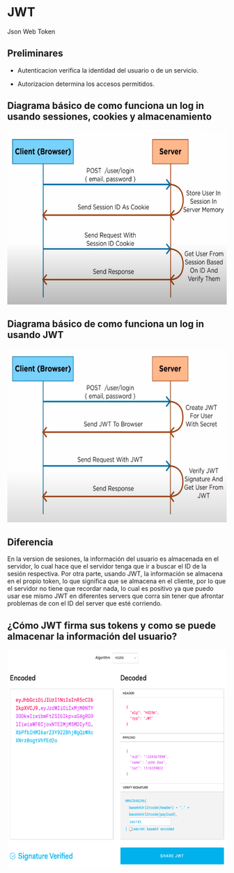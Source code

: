 # JWT

Json Web Token

## Preliminares

- Autenticacion verifica la identidad del usuario o de un servicio.

- Autorizacion determina los accesos permitidos.

## Diagrama básico de como funciona un log in usando sessiones, cookies y almacenamiento

<img src="./src/img1.png" height="400">

## Diagrama básico de como funciona un log in usando JWT

<img src="./src/img2.png" height="400" >

## Diferencia

En la version de sesiones, la información del usuario es almacenada en el servidor, lo cual hace que el servidor tenga que ir a buscar el ID de la sesión respectiva. Por otra parte, usando JWT, la información se almacena en el propio token, lo que significa que se almacena en el cliente, por lo que el servidor no tiene que recordar nada, lo cual es positivo ya que puedo usar ese mismo JWT en diferentes servers que corra sin tener que afrontar problemas de con el ID del server que esté corriendo.

## ¿Cómo JWT firma sus tokens y como se puede almacenar la información del usuario?

<img src="./src/img3.png" height="500">
